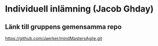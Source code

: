 # Individuell inlämning (Jacob Ghday)



## Länk till gruppens gemensamma repo
https://github.com/Jaerker/mindMastersAgile.git
